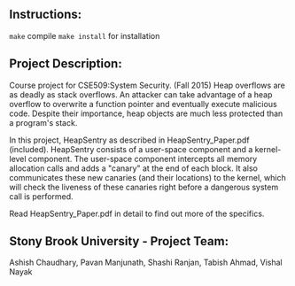 ## Instructions:
`make` compile
`make install` for installation

## Project Description:
Course project for CSE509:System Security. (Fall 2015)
Heap overflows are as deadly as stack overflows. An attacker can take advantage
of a heap overflow to overwrite a function pointer and eventually execute
malicious code. Despite their importance, heap objects are much less protected
than a program's stack.

In this project, HeapSentry as described in HeapSentry_Paper.pdf (included).
HeapSentry consists of a user-space component and a kernel-level component.
The user-space component intercepts all memory allocation calls and adds a
"canary" at the end of each block. It also communicates these new canaries
(and their locations) to the kernel, which will check the liveness of these
canaries right before a dangerous system call is performed.

Read HeapSentry_Paper.pdf in detail to find out more of the specifics.

## Stony Brook University - Project Team:

Ashish Chaudhary, Pavan Manjunath, Shashi Ranjan, Tabish Ahmad, Vishal Nayak
